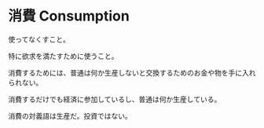 # 消費 Consumption

使ってなくすこと。

特に欲求を満たすために使うこと。

消費するためには、普通は何か生産しないと交換するためのお金や物を手に入れられない。

消費するだけでも経済に参加しているし、普通は何か生産している。

消費の対義語は生産だ。投資ではない。
